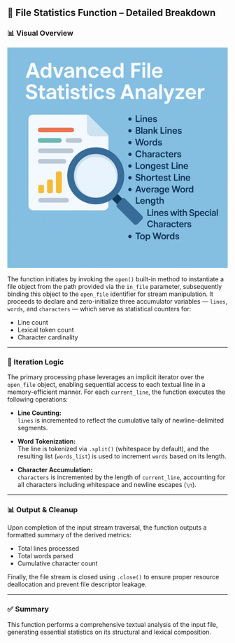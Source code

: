 ## 📄 File Statistics Function – Detailed Breakdown
### 📊 Visual Overview

![File Statistics Function Visual](file-stats-visual.png)

The function initiates by invoking the `open()` built-in method to instantiate a file object from the path provided via the `in_file` parameter, subsequently binding this object to the `open_file` identifier for stream manipulation. It proceeds to declare and zero-initialize three accumulator variables — `lines`, `words`, and `characters` — which serve as statistical counters for:

- Line count
- Lexical token count
- Character cardinality

---

### 🔁 Iteration Logic

The primary processing phase leverages an implicit iterator over the `open_file` object, enabling sequential access to each textual line in a memory-efficient manner. For each `current_line`, the function executes the following operations:

- **Line Counting:**  
  `lines` is incremented to reflect the cumulative tally of newline-delimited segments.

- **Word Tokenization:**  
  The line is tokenized via `.split()` (whitespace by default), and the resulting list (`words_list`) is used to increment `words` based on its length.

- **Character Accumulation:**  
  `characters` is incremented by the length of `current_line`, accounting for all characters including whitespace and newline escapes (`\n`).

---

### 📊 Output & Cleanup

Upon completion of the input stream traversal, the function outputs a formatted summary of the derived metrics:

- Total lines processed
- Total words parsed
- Cumulative character count

Finally, the file stream is closed using `.close()` to ensure proper resource deallocation and prevent file descriptor leakage.

---

### ✅ Summary

This function performs a comprehensive textual analysis of the input file, generating essential statistics on its structural and lexical composition.
